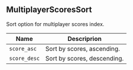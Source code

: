 ## MultiplayerScoresSort

Sort option for multiplayer scores index.

Name         | Descriprion
------------ | ----------------------------
`score_asc`  | Sort by scores, ascending.
`score_desc` | Sort by scores, descending.

